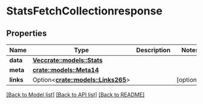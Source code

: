 # StatsFetchCollectionresponse

## Properties

Name | Type | Description | Notes
------------ | ------------- | ------------- | -------------
**data** | [**Vec<crate::models::Stats>**](stats.md) |  | 
**meta** | [**crate::models::Meta14**](meta14.md) |  | 
**links** | Option<[**crate::models::Links265**](links265.md)> |  | [optional]

[[Back to Model list]](../README.md#documentation-for-models) [[Back to API list]](../README.md#documentation-for-api-endpoints) [[Back to README]](../README.md)


